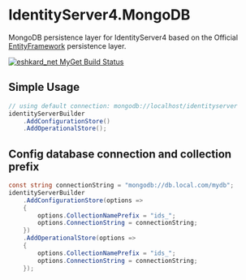 # IdentityServer4.MongoDB

MongoDB persistence layer for IdentityServer4 based on the Official [EntityFramework](https://github.com/IdentityServer/IdentityServer4.EntityFramework) persistence layer.

[![eshkard_net MyGet Build Status](https://www.myget.org/BuildSource/Badge/eshkard_net?identifier=d92ea344-0af7-420a-895d-2892e704aa54)](https://www.myget.org/)

## Simple Usage
```c#
// using default connection: mongodb://localhost/identityserver
identityServerBuilder
    .AddConfigurationStore()
    .AddOperationalStore();
```

## Config database connection and collection prefix
```C#
const string connectionString = "mongodb://db.local.com/mydb";
identityServerBuilder
    .AddConfigurationStore(options =>
    {
        options.CollectionNamePrefix = "ids_";
        options.ConnectionString = connectionString;
    })
    .AddOperationalStore(options =>
    {
        options.CollectionNamePrefix = "ids_";
        options.ConnectionString = connectionString;
    });
```

